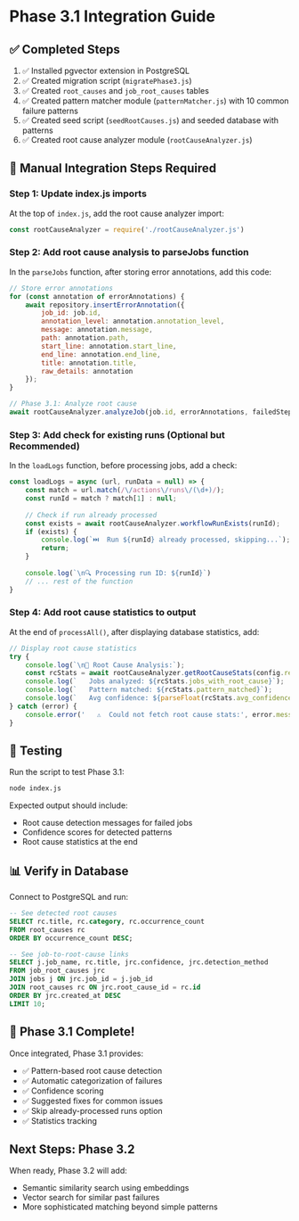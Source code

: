 # Phase 3.1 Integration Guide

## ✅ Completed Steps

1. ✅ Installed pgvector extension in PostgreSQL
2. ✅ Created migration script (`migratePhase3.js`)
3. ✅ Created `root_causes` and `job_root_causes` tables
4. ✅ Created pattern matcher module (`patternMatcher.js`) with 10 common failure patterns
5. ✅ Created seed script (`seedRootCauses.js`) and seeded database with patterns
6. ✅ Created root cause analyzer module (`rootCauseAnalyzer.js`)

## 📝 Manual Integration Steps Required

### Step 1: Update index.js imports

At the top of `index.js`, add the root cause analyzer import:

```javascript
const rootCauseAnalyzer = require('./rootCauseAnalyzer.js')
```

### Step 2: Add root cause analysis to parseJobs function

In the `parseJobs` function, after storing error annotations, add this code:

```javascript
// Store error annotations
for (const annotation of errorAnnotations) {
    await repository.insertErrorAnnotation({
        job_id: job.id,
        annotation_level: annotation.annotation_level,
        message: annotation.message,
        path: annotation.path,
        start_line: annotation.start_line,
        end_line: annotation.end_line,
        title: annotation.title,
        raw_details: annotation
    });
}

// Phase 3.1: Analyze root cause
await rootCauseAnalyzer.analyzeJob(job.id, errorAnnotations, failedSteps);
```

### Step 3: Add check for existing runs (Optional but Recommended)

In the `loadLogs` function, before processing jobs, add a check:

```javascript
const loadLogs = async (url, runData = null) => {
    const match = url.match(/\/actions\/runs\/(\d+)/);
    const runId = match ? match[1] : null;  
    
    // Check if run already processed
    const exists = await rootCauseAnalyzer.workflowRunExists(runId);
    if (exists) {
        console.log(`⏭️  Run ${runId} already processed, skipping...`);
        return;
    }
    
    console.log(`\n🔍 Processing run ID: ${runId}`)
    // ... rest of the function
}
```

### Step 4: Add root cause statistics to output

At the end of `processAll()`, after displaying database statistics, add:

```javascript
// Display root cause statistics
try {
    console.log(`\n🎯 Root Cause Analysis:`);
    const rcStats = await rootCauseAnalyzer.getRootCauseStats(config.repository);
    console.log(`   Jobs analyzed: ${rcStats.jobs_with_root_cause}`);
    console.log(`   Pattern matched: ${rcStats.pattern_matched}`);
    console.log(`   Avg confidence: ${parseFloat(rcStats.avg_confidence || 0).toFixed(2)}`);
} catch (error) {
    console.error('   ⚠️  Could not fetch root cause stats:', error.message);
}
```

## 🧪 Testing

Run the script to test Phase 3.1:

```bash
node index.js
```

Expected output should include:
- Root cause detection messages for failed jobs
- Confidence scores for detected patterns
- Root cause statistics at the end

## 📊 Verify in Database

Connect to PostgreSQL and run:

```sql
-- See detected root causes
SELECT rc.title, rc.category, rc.occurrence_count 
FROM root_causes rc 
ORDER BY occurrence_count DESC;

-- See job-to-root-cause links
SELECT j.job_name, rc.title, jrc.confidence, jrc.detection_method
FROM job_root_causes jrc
JOIN jobs j ON jrc.job_id = j.job_id
JOIN root_causes rc ON jrc.root_cause_id = rc.id
ORDER BY jrc.created_at DESC
LIMIT 10;
```

## 🎉 Phase 3.1 Complete!

Once integrated, Phase 3.1 provides:
- ✅ Pattern-based root cause detection
- ✅ Automatic categorization of failures
- ✅ Confidence scoring
- ✅ Suggested fixes for common issues
- ✅ Skip already-processed runs option
- ✅ Statistics tracking

## Next Steps: Phase 3.2

When ready, Phase 3.2 will add:
- Semantic similarity search using embeddings
- Vector search for similar past failures
- More sophisticated matching beyond simple patterns

